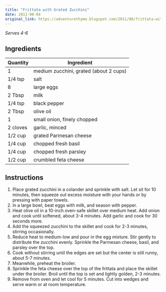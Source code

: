 ```yaml
---
title: "Frittata with Grated Zucchini"
date: 2011-08-04
original_link: https://adventurethyme.blogspot.com/2011/08/frittata-with-grated-zucchini.html
---
```


_Serves 4-6_

## Ingredients

| Quantity | Ingredient |
| -------- | ---------- |
| 1 | medium zucchini, grated (about 2 cups) |
| 1/4 tsp | salt |
| 8 | large eggs |
| 2 Tbsp | milk |
| 1/4 tsp | black pepper |
| 2 Tbsp | olive oil |
| 1 | small onion, finely chopped |
| 2 cloves | garlic, minced |
| 1/2 cup | grated Parmesan cheese |
| 1/4 cup | chopped fresh basil |
| 1/4 cup | chopped fresh parsley |
| 1/2 cup | crumbled feta cheese |

## Instructions

1. Place grated zucchini in a colander and sprinkle with salt. Let sit for 10 minutes, then squeeze out excess moisture with your hands or by pressing with paper towels.
2. In a large bowl, beat eggs with milk, and season with pepper.
3. Heat olive oil in a 10-inch oven-safe skillet over medium heat. Add onion and cook until softened, about 3-4 minutes. Add garlic and cook for 30 seconds more.
4. Add the squeezed zucchini to the skillet and cook for 2-3 minutes, stirring occasionally.
5. Reduce heat to medium-low and pour in the egg mixture. Stir gently to distribute the zucchini evenly. Sprinkle the Parmesan cheese, basil, and parsley over the top.
6. Cook without stirring until the edges are set but the center is still runny, about 5-7 minutes.
7. Meanwhile, preheat the broiler.
8. Sprinkle the feta cheese over the top of the frittata and place the skillet under the broiler. Broil until the top is set and lightly golden, 2-3 minutes.
9. Remove from oven and let cool for 5 minutes. Cut into wedges and serve warm or at room temperature.
